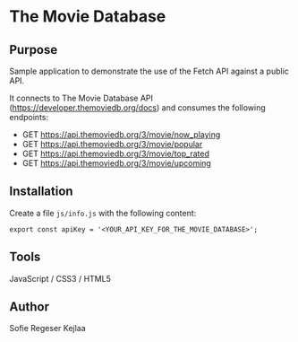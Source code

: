 # The Movie Database

## Purpose
Sample application to demonstrate the use of the Fetch API against a public API.

It connects to The Movie Database API (https://developer.themoviedb.org/docs) and consumes the following endpoints:
- GET https://api.themoviedb.org/3/movie/now_playing
- GET https://api.themoviedb.org/3/movie/popular
- GET https://api.themoviedb.org/3/movie/top_rated
- GET https://api.themoviedb.org/3/movie/upcoming

## Installation

Create a file `js/info.js` with the following content:
```JS
export const apiKey = '<YOUR_API_KEY_FOR_THE_MOVIE_DATABASE>';
```

## Tools
JavaScript / CSS3 / HTML5

## Author
Sofie Regeser Kejlaa